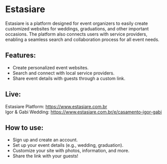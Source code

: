 # Estasiare
Estasiare is a platform designed for event organizers to easily create customized websites for weddings, graduations, and other important occasions. The platform also connects users with service providers, enabling a seamless search and collaboration process for all event needs.

## Features:
- Create personalized event websites.
- Search and connect with local service providers.
- Share event details with guests through a custom link.

## Live:
Estasiare Platform: https://www.estasiare.com.br
<br>
Igor & Gabi Wedding: https://www.estasiare.com.br/e/casamento-igor-gabi

## How to use:
- Sign up and create an account.
- Set up your event details (e.g., wedding, graduation).
- Customize your site with photos, information, and more.
- Share the link with your guests!
